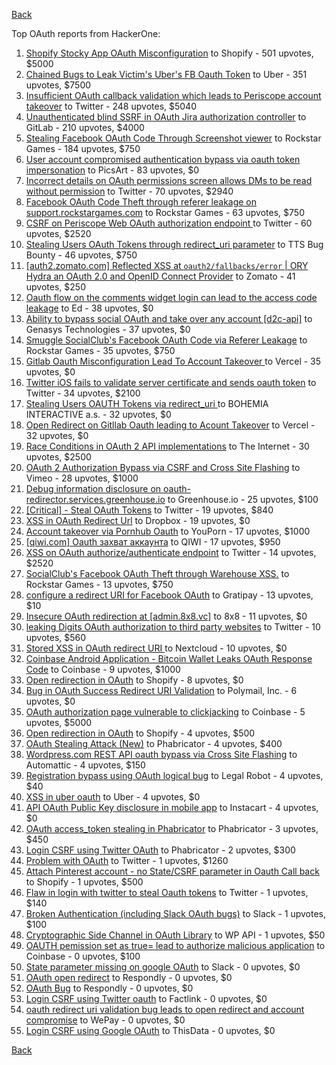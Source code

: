 [Back](../README.md)

Top OAuth reports from HackerOne:

1. [Shopify Stocky App OAuth Misconfiguration](https://hackerone.com/reports/740989) to Shopify - 501 upvotes, $5000
2. [Chained Bugs to Leak Victim's Uber's FB Oauth Token](https://hackerone.com/reports/202781) to Uber - 351 upvotes, $7500
3. [Insufficient OAuth callback validation which leads to Periscope account takeover](https://hackerone.com/reports/110293) to Twitter - 248 upvotes, $5040
4. [Unauthenticated blind SSRF in OAuth Jira authorization controller](https://hackerone.com/reports/398799) to GitLab - 210 upvotes, $4000
5. [Stealing Facebook OAuth Code Through Screenshot viewer](https://hackerone.com/reports/488269) to Rockstar Games - 184 upvotes, $750
6. [User account compromised authentication bypass via oauth token impersonation](https://hackerone.com/reports/739321) to PicsArt - 83 upvotes, $0
7. [Incorrect details on OAuth permissions screen allows DMs to be read without permission](https://hackerone.com/reports/434763) to Twitter - 70 upvotes, $2940
8. [Facebook OAuth Code Theft through referer leakage on support.rockstargames.com](https://hackerone.com/reports/482743) to Rockstar Games - 63 upvotes, $750
9. [CSRF on Periscope Web OAuth authorization endpoint ](https://hackerone.com/reports/215381) to Twitter - 60 upvotes, $2520
10. [Stealing Users OAuth Tokens through redirect_uri parameter](https://hackerone.com/reports/665651) to TTS Bug Bounty - 46 upvotes, $750
11. [[auth2.zomato.com] Reflected XSS at `oauth2/fallbacks/error` | ORY Hydra an OAuth 2.0 and OpenID Connect Provider](https://hackerone.com/reports/456333) to Zomato - 41 upvotes, $250
12. [Oauth flow on the comments widget login can lead to the access code leakage](https://hackerone.com/reports/292783) to Ed - 38 upvotes, $0
13. [Ability to bypass social OAuth and take over any account [d2c-api]](https://hackerone.com/reports/729960) to Genasys Technologies - 37 upvotes, $0
14. [Smuggle SocialClub's Facebook OAuth Code via Referer Leakage](https://hackerone.com/reports/342709) to Rockstar Games - 35 upvotes, $750
15. [Gitlab Oauth Misconfiguration Lead To Account Takeover ](https://hackerone.com/reports/541701) to Vercel - 35 upvotes, $0
16. [Twitter iOS fails to validate server certificate and sends oauth token](https://hackerone.com/reports/168538) to Twitter - 34 upvotes, $2100
17. [Stealing Users OAUTH Tokens via redirect_uri ](https://hackerone.com/reports/405100) to BOHEMIA INTERACTIVE a.s. - 32 upvotes, $0
18. [Open Redirect on Gitllab Oauth leading to Acount Takeover](https://hackerone.com/reports/677617) to Vercel - 32 upvotes, $0
19. [Race Conditions in OAuth 2 API implementations](https://hackerone.com/reports/55140) to The Internet - 30 upvotes, $2500
20. [OAuth 2 Authorization Bypass via CSRF and Cross Site Flashing](https://hackerone.com/reports/136582) to Vimeo - 28 upvotes, $1000
21. [Debug information disclosure on oauth-redirector.services.greenhouse.io](https://hackerone.com/reports/315205) to Greenhouse.io - 25 upvotes, $100
22. [[Critical] - Steal OAuth Tokens](https://hackerone.com/reports/131202) to Twitter - 19 upvotes, $840
23. [XSS in OAuth Redirect Url](https://hackerone.com/reports/163707) to Dropbox - 19 upvotes, $0
24. [Account takeover via Pornhub Oauth](https://hackerone.com/reports/192648) to YouPorn - 17 upvotes, $1000
25. [[qiwi.com] Oauth захват аккаунта](https://hackerone.com/reports/159507) to QIWI - 17 upvotes, $950
26. [XSS on OAuth authorize/authenticate endpoint](https://hackerone.com/reports/87040) to Twitter - 14 upvotes, $2520
27. [SocialClub's Facebook OAuth Theft through Warehouse XSS.](https://hackerone.com/reports/316948) to Rockstar Games - 13 upvotes, $750
28. [configure a redirect URI for Facebook OAuth](https://hackerone.com/reports/140432) to Gratipay - 13 upvotes, $10
29. [Insecure OAuth redirection at [admin.8x8.vc]](https://hackerone.com/reports/770548) to 8x8 - 11 upvotes, $0
30. [leaking Digits OAuth authorization to third party websites](https://hackerone.com/reports/166942) to Twitter - 10 upvotes, $560
31. [Stored XSS in OAuth redirect URI ](https://hackerone.com/reports/261138) to Nextcloud - 10 upvotes, $0
32. [Coinbase Android Application - Bitcoin Wallet Leaks OAuth Response Code](https://hackerone.com/reports/5314) to Coinbase - 9 upvotes, $1000
33. [Open redirection in OAuth](https://hackerone.com/reports/405697) to Shopify - 8 upvotes, $0
34. [Bug in OAuth Success Redirect URI Validation](https://hackerone.com/reports/753547) to Polymail, Inc. - 6 upvotes, $0
35. [OAuth authorization page vulnerable to clickjacking](https://hackerone.com/reports/65825) to Coinbase - 5 upvotes, $5000
36. [Open redirection in OAuth](https://hackerone.com/reports/55525) to Shopify - 4 upvotes, $500
37. [OAuth Stealing Attack (New)](https://hackerone.com/reports/3930) to Phabricator - 4 upvotes, $400
38. [Wordpress.com REST API oauth bypass via Cross Site Flashing](https://hackerone.com/reports/176308) to Automattic - 4 upvotes, $150
39. [Registration bypass using OAuth logical bug](https://hackerone.com/reports/64946) to Legal Robot - 4 upvotes, $40
40. [XSS in uber oauth](https://hackerone.com/reports/131052) to Uber - 4 upvotes, $0
41. [API OAuth Public Key disclosure in mobile app](https://hackerone.com/reports/160120) to Instacart - 4 upvotes, $0
42. [OAuth access_token stealing in Phabricator](https://hackerone.com/reports/3596) to Phabricator - 3 upvotes, $450
43. [Login CSRF using Twitter OAuth](https://hackerone.com/reports/2228) to Phabricator - 2 upvotes, $300
44. [Problem with OAuth](https://hackerone.com/reports/46485) to Twitter - 1 upvotes, $1260
45. [Attach Pinterest account - no State/CSRF parameter in Oauth Call back](https://hackerone.com/reports/111218) to Shopify - 1 upvotes, $500
46. [Flaw in login with twitter to steal Oauth tokens](https://hackerone.com/reports/44492) to Twitter - 1 upvotes, $140
47. [Broken Authentication (including Slack OAuth bugs)](https://hackerone.com/reports/2559) to Slack - 1 upvotes, $100
48. [Cryptographic Side Channel in OAuth Library](https://hackerone.com/reports/31168) to WP API - 1 upvotes, $50
49. [OAUTH pemission set as true= lead to authorize malicious application](https://hackerone.com/reports/87561) to Coinbase - 0 upvotes, $100
50. [State parameter missing on google OAuth](https://hackerone.com/reports/2688) to Slack - 0 upvotes, $0
51. [OAuth open redirect](https://hackerone.com/reports/7900) to Respondly - 0 upvotes, $0
52. [OAuth Bug](https://hackerone.com/reports/9460) to Respondly - 0 upvotes, $0
53. [Login CSRF using Twitter oauth](https://hackerone.com/reports/13555) to Factlink - 0 upvotes, $0
54. [oauth redirect uri validation bug leads to open redirect and account compromise](https://hackerone.com/reports/20661) to WePay - 0 upvotes, $0
55. [Login CSRF using Google OAuth](https://hackerone.com/reports/118737) to ThisData - 0 upvotes, $0


[Back](../README.md)